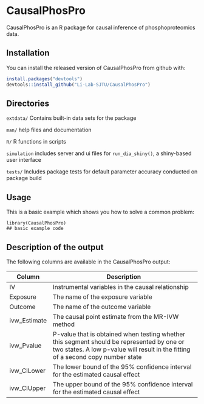 
# CausalPhosPro

<!-- badges: start -->
<!-- badges: end -->

CausalPhosPro is an R package for causal inference of phosphoproteomics data.

## Installation

You can install the released version of CausalPhosPro from github with:

``` r
install.packages("devtools")
devtools::install_github("Li-Lab-SJTU/CausalPhosPro")
```

## Directories

`extdata/` Contains built-in data sets for the package

`man/`  help files and documentation

`R/`    R functions in scripts

`simulation` includes server and ui files for `run_dia_shiny()`, a shiny-based user interface

`tests/` Includes package tests for default parameter accuracy conducted on package build

## Usage

This is a basic example which shows you how to solve a common problem:

```{r example}
library(CausalPhosPro)
## basic example code
```

## Description of the output

The following columns are available in the CausalPhosPro output:

| Column | Description |
| ------------- | ------------- |
| IV | Instrumental variables in the causal relationship |
| Exposure | The name of the exposure variable |
| Outcome | The name of the outcome variable |
| ivw_Estimate | The causal point estimate from the MR-IVW method |
| ivw_Pvalue | P-value that is obtained when testing whether this segment should be represented by one or two states. A low p-value will result in the fitting of a second copy number state |
| ivw_CILower | The lower bound of the 95% confidence interval for the estimated causal effect |
| ivw_CIUpper | The upper bound of the 95% confidence interval for the estimated causal effect |

